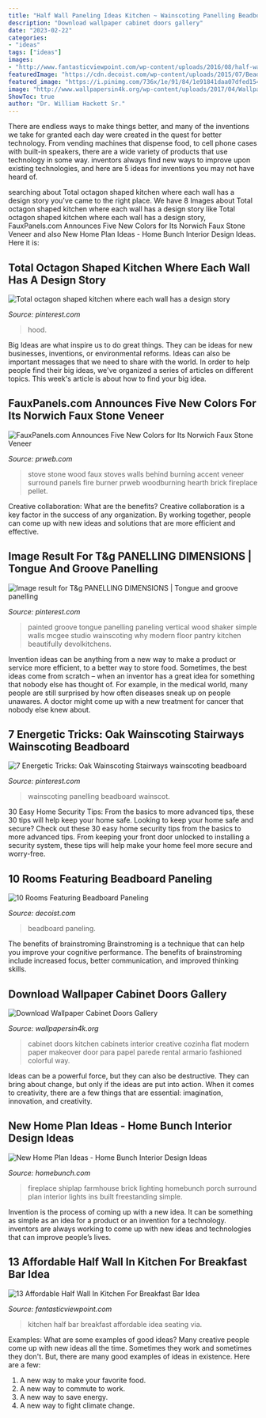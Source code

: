 ```yaml
---
title: "Half Wall Paneling Ideas Kitchen ~ Wainscoting Panelling Beadboard Wainscot"
description: "Download wallpaper cabinet doors gallery"
date: "2023-02-22"
categories:
- "ideas"
tags: ["ideas"]
images:
- "http://www.fantasticviewpoint.com/wp-content/uploads/2016/08/half-wall-kitchen-islands-with-seating_848285-634x421.jpg"
featuredImage: "https://cdn.decoist.com/wp-content/uploads/2015/07/Beadboard-paneling-in-a-grey-bathroom.jpg"
featured_image: "https://i.pinimg.com/736x/1e/91/84/1e91841daa07dfed1546e22f91d8903b.jpg"
image: "http://www.wallpapersin4k.org/wp-content/uploads/2017/04/Wallpaper-Cabinet-Doors.jpg"
ShowToc: true
author: "Dr. William Hackett Sr."
---
```



There are endless ways to make things better, and many of the inventions we take for granted each day were created in the quest for better technology. From vending machines that dispense food, to cell phone cases with built-in speakers, there are a wide variety of products that use technology in some way. inventors always find new ways to improve upon existing technologies, and here are 5 ideas for inventions you may not have heard of.

	

		
searching about Total octagon shaped kitchen where each wall has a design story you've came to the right place. We have 8 Images about Total octagon shaped kitchen where each wall has a design story like Total octagon shaped kitchen where each wall has a design story, FauxPanels.com Announces Five New Colors for Its Norwich Faux Stone Veneer and also New Home Plan Ideas - Home Bunch Interior Design Ideas. Here it is:
		
    
## Total Octagon Shaped Kitchen Where Each Wall Has A Design Story

<img loading=lazy src="https://i.pinimg.com/736x/f8/f4/2d/f8f42d8a2a9e8d8469c55b4dbbd55037.jpg" onerror="this.onerror=null;this.src='https://tse4.mm.bing.net/th?id=OIP.7a8-5HePuJOuXH6yWyqs8wHaJQ&amp;pid=15.1';" alt="Total octagon shaped kitchen where each wall has a design story">

_Source: pinterest.com_

>hood. 

	

Big Ideas are what inspire us to do great things. They can be ideas for new businesses, inventions, or environmental reforms. Ideas can also be important messages that we need to share with the world. In order to help people find their big ideas, we've organized a series of articles on different topics. This week's article is about how to find your big idea.

    
## FauxPanels.com Announces Five New Colors For Its Norwich Faux Stone Veneer

<img loading=lazy src="http://ww1.prweb.com/prfiles/2013/08/27/11059930/StackedStone-BirchWood.jpg" onerror="this.onerror=null;this.src='https://tse4.mm.bing.net/th?id=OIP.t4wZ3bqrnnHXTqpWxmgVDQAAAA&amp;pid=15.1';" alt="FauxPanels.com Announces Five New Colors for Its Norwich Faux Stone Veneer">

_Source: prweb.com_

>stove stone wood faux stoves walls behind burning accent veneer surround panels fire burner prweb woodburning hearth brick fireplace pellet. 

	

Creative collaboration: What are the benefits?
Creative collaboration is a key factor in the success of any organization. By working together, people can come up with new ideas and solutions that are more efficient and effective.

    
## Image Result For T&amp;g PANELLING DIMENSIONS | Tongue And Groove Panelling

<img loading=lazy src="https://i.pinimg.com/736x/bd/02/fb/bd02fb5843bf7ea6a6b2ec3465d8553b.jpg" onerror="this.onerror=null;this.src='https://tse2.mm.bing.net/th?id=OIP.VvgYTTU6MQ1XRvfCyCw6wwHaLG&amp;pid=15.1';" alt="Image result for T&amp;g PANELLING DIMENSIONS | Tongue and groove panelling">

_Source: pinterest.com_

>painted groove tongue panelling paneling vertical wood shaker simple walls mcgee studio wainscoting why modern floor pantry kitchen beautifully devolkitchens. 

	

Invention ideas can be anything from a new way to make a product or service more efficient, to a better way to store food. Sometimes, the best ideas come from scratch – when an inventor has a great idea for something that nobody else has thought of. For example, in the medical world, many people are still surprised by how often diseases sneak up on people unawares. A doctor might come up with a new treatment for cancer that nobody else knew about.

    
## 7 Energetic Tricks: Oak Wainscoting Stairways Wainscoting Beadboard

<img loading=lazy src="https://i.pinimg.com/736x/1e/91/84/1e91841daa07dfed1546e22f91d8903b.jpg" onerror="this.onerror=null;this.src='https://tse3.mm.bing.net/th?id=OIP.5WbVo1gk0zfAF9Cfs8NGKAHaLH&amp;pid=15.1';" alt="7 Energetic Tricks: Oak Wainscoting Stairways wainscoting beadboard">

_Source: pinterest.com_

>wainscoting panelling beadboard wainscot. 

	

30 Easy Home Security Tips: From the basics to more advanced tips, these 30 tips will help keep your home safe.
Looking to keep your home safe and secure? Check out these 30 easy home security tips from the basics to more advanced tips. From keeping your front door unlocked to installing a security system, these tips will help make your home feel more secure and worry-free.

    
## 10 Rooms Featuring Beadboard Paneling

<img loading=lazy src="https://cdn.decoist.com/wp-content/uploads/2015/07/Beadboard-paneling-in-a-grey-bathroom.jpg" onerror="this.onerror=null;this.src='https://tse3.mm.bing.net/th?id=OIP.umJ1HjzNCORdwuKxJ23FtAHaLI&amp;pid=15.1';" alt="10 Rooms Featuring Beadboard Paneling">

_Source: decoist.com_

>beadboard paneling. 

	

The benefits of brainstroming
Brainstroming is a technique that can help you improve your cognitive performance. The benefits of brainstroming include increased focus, better communication, and improved thinking skills.

    
## Download Wallpaper Cabinet Doors Gallery

<img loading=lazy src="http://www.wallpapersin4k.org/wp-content/uploads/2017/04/Wallpaper-Cabinet-Doors.jpg" onerror="this.onerror=null;this.src='https://tse1.mm.bing.net/th?id=OIP.RuSJZCFiHKZh8i8Kz_2n0wHaKH&amp;pid=15.1';" alt="Download Wallpaper Cabinet Doors Gallery">

_Source: wallpapersin4k.org_

>cabinet doors kitchen cabinets interior creative cozinha flat modern paper makeover door para papel parede rental armario fashioned colorful way. 

	

Ideas can be a powerful force, but they can also be destructive. They can bring about change, but only if the ideas are put into action. When it comes to creativity, there are a few things that are essential: imagination, innovation, and creativity.

    
## New Home Plan Ideas - Home Bunch Interior Design Ideas

<img loading=lazy src="https://www.homebunch.com/wp-content/uploads/2016/11/Farmhouse-Fireplace-with-Brick-shiplap-and-barn-lighting.jpg" onerror="this.onerror=null;this.src='https://tse1.mm.bing.net/th?id=OIP.ckylg1ZLV_4H0ct9NScNMQHaLH&amp;pid=15.1';" alt="New Home Plan Ideas - Home Bunch Interior Design Ideas">

_Source: homebunch.com_

>fireplace shiplap farmhouse brick lighting homebunch porch surround plan interior lights ins built freestanding simple. 

	

Invention is the process of coming up with a new idea. It can be something as simple as an idea for a product or an invention for a technology. inventors are always working to come up with new ideas and technologies that can improve people’s lives.

    
## 13 Affordable Half Wall In Kitchen For Breakfast Bar Idea

<img loading=lazy src="http://www.fantasticviewpoint.com/wp-content/uploads/2016/08/half-wall-kitchen-islands-with-seating_848285-634x421.jpg" onerror="this.onerror=null;this.src='https://tse2.mm.bing.net/th?id=OIP.MRCy_Hiu4El9-kY_N0tKkwHaE6&amp;pid=15.1';" alt="13 Affordable Half Wall In Kitchen For Breakfast Bar Idea">

_Source: fantasticviewpoint.com_

>kitchen half bar breakfast affordable idea seating via. 

	

Examples: What are some examples of good ideas?
Many creative people come up with new ideas all the time. Sometimes they work and sometimes they don't. But, there are many good examples of ideas in existence. Here are a few: 
1) A new way to make your favorite food. 
2) A new way to commute to work. 
3) A new way to save energy. 
4) A new way to fight climate change.

